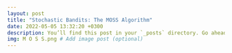 ```yaml
---
layout: post
title: "Stochastic Bandits: The MOSS Algorithm"
date: 2022-05-05 13:32:20 +0300
description: You’ll find this post in your `_posts` directory. Go ahead and edit it and re-build the site to see your changes. # Add post description (optional)
img: M O S S.png # Add image post (optional)
---
```

